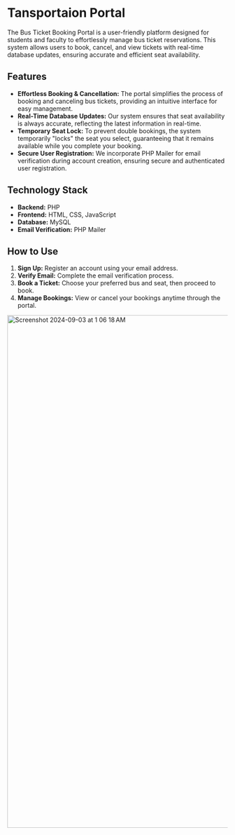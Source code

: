 # Tansportaion Portal

The Bus Ticket Booking Portal is a user-friendly platform designed for students and faculty to effortlessly manage bus ticket reservations. This system allows users to book, cancel, and view tickets with real-time database updates, ensuring accurate and efficient seat availability.

## Features

- **Effortless Booking & Cancellation:** The portal simplifies the process of booking and canceling bus tickets, providing an intuitive interface for easy management.
- **Real-Time Database Updates:** Our system ensures that seat availability is always accurate, reflecting the latest information in real-time.
- **Temporary Seat Lock:** To prevent double bookings, the system temporarily "locks" the seat you select, guaranteeing that it remains available while you complete your booking.
- **Secure User Registration:** We incorporate PHP Mailer for email verification during account creation, ensuring secure and authenticated user registration.

## Technology Stack

- **Backend:** PHP
- **Frontend:** HTML, CSS, JavaScript
- **Database:** MySQL
- **Email Verification:** PHP Mailer

## How to Use

1. **Sign Up:** Register an account using your email address.
2. **Verify Email:** Complete the email verification process.
3. **Book a Ticket:** Choose your preferred bus and seat, then proceed to book.
4. **Manage Bookings:** View or cancel your bookings anytime through the portal.

<img width="1170" alt="Screenshot 2024-09-03 at 1 06 18 AM" src="https://github.com/user-attachments/assets/0d083c01-f696-450f-9904-33f27a6ab9fe">



